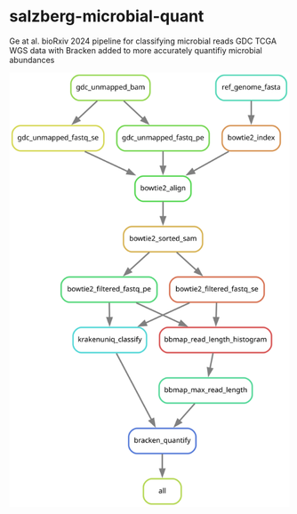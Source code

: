 # salzberg-microbial-quant

Ge at al. bioRxiv 2024 pipeline for classifying microbial reads GDC TCGA WGS data with Bracken added to more accurately quantifiy microbial abundances

![Snakemake rule graph](salzberg-microbial-quant.svg)
